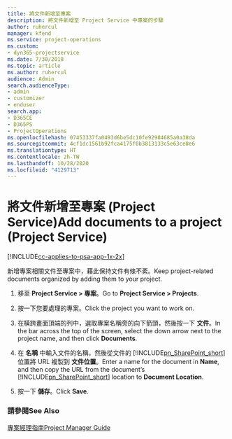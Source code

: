 ```yaml
---
title: 將文件新增至專案
description: 將文件新增至 Project Service 中專案的步驟
author: ruhercul
manager: kfend
ms.service: project-operations
ms.custom:
- dyn365-projectservice
ms.date: 7/30/2018
ms.topic: article
ms.author: ruhercul
audience: Admin
search.audienceType:
- admin
- customizer
- enduser
search.app:
- D365CE
- D365PS
- ProjectOperations
ms.openlocfilehash: 07453337fa0493d6be5dc10fe92984685a0a38da
ms.sourcegitcommit: 4cf1dc1561b92fca4175f0b3813133c5e63ce8e6
ms.translationtype: HT
ms.contentlocale: zh-TW
ms.lasthandoff: 10/28/2020
ms.locfileid: "4129713"
---
```

# <a name="add-documents-to-a-project-project-service"></a><span data-ttu-id="f3ca1-103">將文件新增至專案 (Project Service)</span><span class="sxs-lookup"><span data-stu-id="f3ca1-103">Add documents to a project (Project Service)</span></span>

[!INCLUDE[cc-applies-to-psa-app-1x-2x](../includes/cc-applies-to-psa-app-1x-2x.md)]

<span data-ttu-id="f3ca1-104">新增專案相關文件至專案中，藉此保持文件有條不紊。</span><span class="sxs-lookup"><span data-stu-id="f3ca1-104">Keep project-related documents organized by adding them to your project.</span></span>  
  
1. <span data-ttu-id="f3ca1-105">移至 **Project Service > 專案**。</span><span class="sxs-lookup"><span data-stu-id="f3ca1-105">Go to **Project Service > Projects**.</span></span>  
  
2. <span data-ttu-id="f3ca1-106">按一下您要處理的專案。</span><span class="sxs-lookup"><span data-stu-id="f3ca1-106">Click the project you want to work on.</span></span>  
  
3. <span data-ttu-id="f3ca1-107">在橫跨畫面頂端的列中，選取專案名稱旁的向下箭頭，然後按一下 **文件**。</span><span class="sxs-lookup"><span data-stu-id="f3ca1-107">In the bar across the top of the screen, select the down arrow next to the project name, and then click **Documents**.</span></span>  
  
4. <span data-ttu-id="f3ca1-108">在 **名稱** 中輸入文件的名稱，然後從文件的 [!INCLUDE[pn_SharePoint_short](../includes/pn-sharepoint-short.md)] 位置將 URL 複製到 **文件位置**。</span><span class="sxs-lookup"><span data-stu-id="f3ca1-108">Enter a name for the document in **Name**,  and then copy the URL from the document’s [!INCLUDE[pn_SharePoint_short](../includes/pn-sharepoint-short.md)] location to **Document Location**.</span></span>  
  
5. <span data-ttu-id="f3ca1-109">按一下 **儲存**。</span><span class="sxs-lookup"><span data-stu-id="f3ca1-109">Click **Save**.</span></span>  
  
### <a name="see-also"></a><span data-ttu-id="f3ca1-110">請參閱</span><span class="sxs-lookup"><span data-stu-id="f3ca1-110">See Also</span></span>  
 [<span data-ttu-id="f3ca1-111">專案經理指南</span><span class="sxs-lookup"><span data-stu-id="f3ca1-111">Project Manager Guide</span></span>](../psa/project-manager-guide.md)
